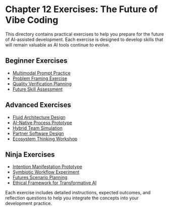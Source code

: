 # Chapter 12 Exercises: The Future of Vibe Coding

This directory contains practical exercises to help you prepare for the future of AI-assisted development. Each exercise is designed to develop skills that will remain valuable as AI tools continue to evolve.

## Beginner Exercises

- [Multimodal Prompt Practice](beginner_exercise_1_multimodal_prompts.md)
- [Problem Framing Exercise](beginner_exercise_2_problem_framing.md)
- [Quality Verification Planning](beginner_exercise_3_quality_verification.md)
- [Future Skill Assessment](beginner_exercise_4_skill_assessment.md)

## Advanced Exercises

- [Fluid Architecture Design](advanced_exercise_1_fluid_architecture.md)
- [AI-Native Process Prototype](advanced_exercise_2_ai_native_process.md)
- [Hybrid Team Simulation](advanced_exercise_3_hybrid_team.md)
- [Partner Software Design](advanced_exercise_4_partner_software.md)
- [Ecosystem Thinking Workshop](advanced_exercise_5_ecosystem_thinking.md)

## Ninja Exercises

- [Intention Manifestation Prototype](ninja_exercise_1_intention_manifestation.md)
- [Symbiotic Workflow Experiment](ninja_exercise_2_symbiotic_workflow.md)
- [Futures Scenario Planning](ninja_exercise_3_futures_planning.md)
- [Ethical Framework for Transformative AI](ninja_exercise_4_ethical_framework.md)

Each exercise includes detailed instructions, expected outcomes, and reflection questions to help you integrate the concepts into your development practice.

